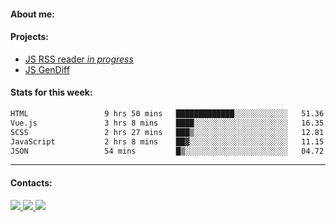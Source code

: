 #### About me:

#### Projects:
- [JS RSS reader *in progress*](https://github.com/GKoil/frontend-project-lvl3)
- [JS GenDiff](https://github.com/GKoil/GenDiff)

#### Stats for this week:
<!--START_SECTION:waka-->

```txt
HTML                 9 hrs 50 mins   █████████████░░░░░░░░░░░░   51.36 %
Vue.js               3 hrs 8 mins    ████░░░░░░░░░░░░░░░░░░░░░   16.35 %
SCSS                 2 hrs 27 mins   ███▒░░░░░░░░░░░░░░░░░░░░░   12.81 %
JavaScript           2 hrs 8 mins    ██▓░░░░░░░░░░░░░░░░░░░░░░   11.15 %
JSON                 54 mins         █▒░░░░░░░░░░░░░░░░░░░░░░░   04.72 %
```

<!--END_SECTION:waka-->
---
#### Contacts:

<a target='_blank' title='LinkedIn' href="https://www.linkedin.com/in/gkoil/">
  <img src="https://img.shields.io/badge/LinkedIn-0077B5?style=for-the-badge&logo=linkedin&logoColor=white" />
</a>
<a target='_blank' title='Telegram' href="https://t.me/gkoil">
  <img src="https://img.shields.io/badge/Telegram-2CA5E0?style=for-the-badge&logo=telegram&logoColor=white" />
</a>
<a target='_blank' title='Gmail' href="mailto: gk.grigorev@gmail.com">
  <img src="https://img.shields.io/badge/Gmail-D14836?style=for-the-badge&logo=gmail&logoColor=white" />
</a>

